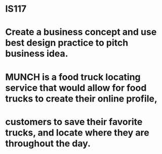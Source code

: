 # IS117
# Create a business concept and use best design practice to pitch business idea. 
# MUNCH is a food truck locating service that would allow for food trucks to create their online profile, 
# customers to save their favorite trucks, and locate where they are throughout the day.
